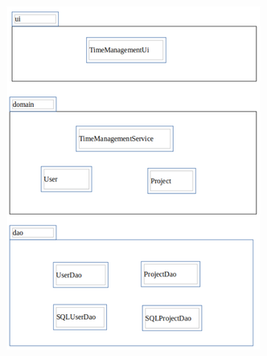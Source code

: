 ![packages_and_classes](https://github.com/mateppon/ot-harjoitustyo/blob/master/pictures/packages_and_classes.png)
